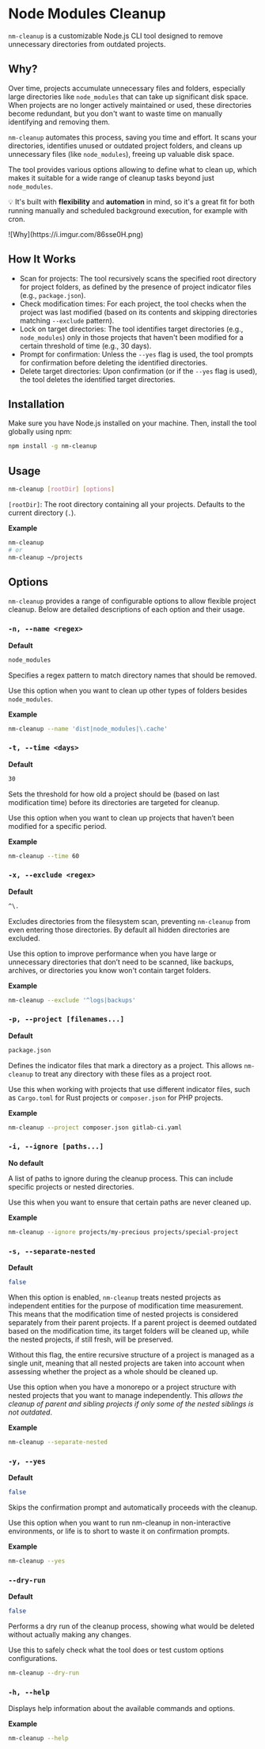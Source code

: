 # Node Modules Cleanup

`nm-cleanup` is a customizable Node.js CLI tool designed to remove unnecessary directories from outdated projects. 

## Why?

Over time, projects accumulate unnecessary files and folders, especially large directories like `node_modules` that can take up significant disk space. When projects are no longer actively maintained or used, these directories become redundant, but you don't want to waste time on manually identifying and removing them.

`nm-cleanup` automates this process, saving you time and effort. It scans your directories, identifies unused or outdated project folders, and cleans up unnecessary files (like `node_modules`), freeing up valuable disk space.

The tool provides various options allowing to define what to clean up, which makes it suitable for a wide range of cleanup tasks beyond just `node_modules`.

💡 It's built with **flexibility** and **automation** in mind, so it's a great fit for both running manually and scheduled background execution, for example with cron.

<p style="align:center">![Why](https://i.imgur.com/86sse0H.png)</p>

## How It Works
- Scan for projects: The tool recursively scans the specified root directory for project folders, as defined by the presence of project indicator files (e.g., `package.json`).
- Check modification times: For each project, the tool checks when the project was last modified (based on its contents and skipping directories matching `--exclude` pattern).
- Lock on target directories: The tool identifies target directories (e.g., `node_modules`) only in those projects that haven't been modified for a certain threshold of time (e.g., 30 days).
- Prompt for confirmation: Unless the `--yes` flag is used, the tool prompts for confirmation before deleting the identified directories.
- Delete target directories: Upon confirmation (or if the `--yes` flag is used), the tool deletes the identified target directories.

## Installation

Make sure you have Node.js installed on your machine. Then, install the tool globally using npm:

```bash
npm install -g nm-cleanup
```

## Usage

```bash
nm-cleanup [rootDir] [options]
```

`[rootDir]`: The root directory containing all your projects. Defaults to the current directory (`.`).

**Example**
```bash
nm-cleanup
# or
nm-cleanup ~/projects
```

## Options

`nm-cleanup` provides a range of configurable options to allow flexible project cleanup. Below are detailed descriptions of each option and their usage.

### `-n, --name <regex>`

**Default**
```bash
node_modules
```

Specifies a regex pattern to match directory names that should be removed.

Use this option when you want to clean up other types of folders besides `node_modules`.

**Example**
```bash
nm-cleanup --name 'dist|node_modules|\.cache'
```

### `-t, --time <days>`

**Default**
```bash
30
```

Sets the threshold for how old a project should be (based on last modification time) before its directories are targeted for cleanup.

Use this option when you want to clean up projects that haven’t been modified for a specific period.

**Example**
```bash
nm-cleanup --time 60
```

### `-x, --exclude <regex>`

**Default**
```bash
^\.
```

Excludes directories from the filesystem scan, preventing `nm-cleanup` from even entering those directories. By default all hidden directories are excluded.

Use this option to improve performance when you have large or unnecessary directories that don’t need to be scanned, like backups, archives, or directories you know won't contain target folders.

**Example**
```bash
nm-cleanup --exclude '^logs|backups'
```

### `-p, --project [filenames...]`

**Default**
```bash
package.json
```

Defines the indicator files that mark a directory as a project. This allows `nm-cleanup` to treat any directory with these files as a project root.

Use this when working with projects that use different indicator files, such as `Cargo.toml` for Rust projects or `composer.json` for PHP projects.

**Example**
```bash
nm-cleanup --project composer.json gitlab-ci.yaml
```

### `-i, --ignore [paths...]`

**No default**

A list of paths to ignore during the cleanup process. This can include specific projects or nested directories.

Use this when you want to ensure that certain paths are never cleaned up.

**Example**
```bash
nm-cleanup --ignore projects/my-precious projects/special-project
```

### `-s, --separate-nested`

**Default**
```bash
false
```

When this option is enabled, `nm-cleanup` treats nested projects as independent entities for the purpose of modification time measurement. This means that the modification time of nested projects is considered separately from their parent projects. If a parent project is deemed outdated based on the modification time, its target folders will be cleaned up, while the nested projects, if still fresh, will be preserved. 

Without this flag, the entire recursive structure of a project is managed as a single unit, meaning that all nested projects are taken into account when assessing whether the project as a whole should be cleaned up.

Use this option when you have a monorepo or a project structure with nested projects that you want to manage independently. This *allows the cleanup of parent and sibling projects if only some of the nested siblings is not outdated*.

**Example**
```bash
nm-cleanup --separate-nested
```

### `-y, --yes`

**Default**
```bash
false
```

Skips the confirmation prompt and automatically proceeds with the cleanup.

Use this option when you want to run nm-cleanup in non-interactive environments, or life is to short to waste it on confirmation prompts.

**Example**
```bash
nm-cleanup --yes
```

### `--dry-run`

**Default**
```bash
false
```

Performs a dry run of the cleanup process, showing what would be deleted without actually making any changes.

Use this to safely check what the tool does or test custom options configurations.

```bash
nm-cleanup --dry-run
```

### `-h, --help`

Displays help information about the available commands and options.

**Example**
```bash
nm-cleanup --help
```
